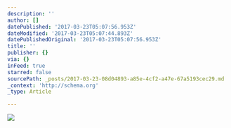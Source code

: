 ```yaml
---
description: ''
author: []
datePublished: '2017-03-23T05:07:56.953Z'
dateModified: '2017-03-23T05:07:44.893Z'
datePublishedOriginal: '2017-03-23T05:07:56.953Z'
title: ''
publisher: {}
via: {}
inFeed: true
starred: false
sourcePath: _posts/2017-03-23-08d04893-a85e-4cf2-a47e-67a5193cec29.md
_context: 'http://schema.org'
_type: Article

---
```

![](https://the-grid-user-content.s3-us-west-2.amazonaws.com/9befc479-680f-4971-a038-1543a3f4ac45.jpg)